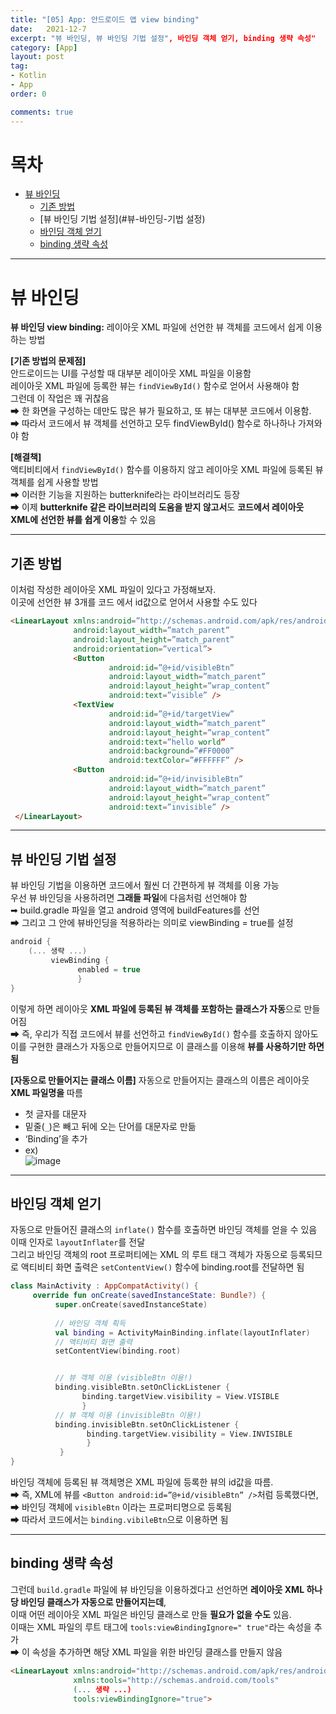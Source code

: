 ```yaml
---
title: "[05] App: 안드로이드 앱 view binding"
date:   2021-12-7
excerpt: "뷰 바인딩, 뷰 바인딩 기법 설정", 바인딩 객체 얻기, binding 생략 속성"  
category: [App]
layout: post
tag:
- Kotlin
- App
order: 0

comments: true
---
```







# 목차
- [뷰 바인딩](#뷰-바인딩)
  * [기존 방법](#기존-방법)
  * [뷰 바인딩 기법 설정](#뷰-바인딩-기법 설정)
  * [바인딩 객체 얻기](#바인딩-객체-얻기)
  * [binding 생략 속성](#binding-생략-속성)



----

# 뷰 바인딩
**뷰 바인딩 view binding:** 레이아웃 XML 파일에 선언한 뷰 객체를 코드에서 쉽게 이용하는 방법     

**[기존 방법의 문제점]**    
안드로이드는 UI를 구성할 때 대부분 레이아웃 XML 파일을 이용함     
레이아웃 XML 파일에 등록한 뷰는 ```findViewById()``` 함수로 얻어서 사용해야 함      
그런데 이 작업은 꽤 귀찮음   
➡ 한 화면을 구성하는 데만도 많은 뷰가 필요하고, 또 뷰는 대부분 코드에서 이용함.      
➡ 따라서 코드에서 뷰 객체를 선언하고 모두 findViewById() 함수로 하나하나 가져와야 함    

**[해결책]**     
액티비티에서 ```findViewById()``` 함수를 이용하지 않고 레이아웃 XML 파일에 등록된 뷰 객체를 쉽게 사용할 방법           
➡ 이러한 기능을 지원하는 butterknife라는 라이브러리도 등장       
➡ 이제 **butterknife 같은 라이브러리의 도움을 받지 않고서**도 **코드에서 레이아웃 XML에 선언한 뷰를 쉽게 이용**할 수 있음      



-----

## 기존 방법   
이처럼 작성한 레이아웃 XML 파일이 있다고 가정해보자.       
이곳에 선언한 뷰 3개를 코드 에서 id값으로 얻어서 사용할 수도 있다    
 

  
```html
<LinearLayout xmlns:android=”http://schemas.android.com/apk/res/android” 
              android:layout_width=”match_parent” 
              android:layout_height=”match_parent” 
              android:orientation=”vertical”> 
              <Button
                      android:id=”@+id/visibleBtn”
                      android:layout_width=”match_parent” 
                      android:layout_height=”wrap_content” 
                      android:text=”visible” /> 
              <TextView
                      android:id=”@+id/targetView”
                      android:layout_width=”match_parent”
                      android:layout_height=”wrap_content” 
                      android:text=”hello world” 
                      android:background=”#FF0000”
                      android:textColor=”#FFFFFF” /> 
              <Button
                      android:id=”@+id/invisibleBtn”
                      android:layout_width=”match_parent” 
                      android:layout_height=”wrap_content” 
                      android:text=”invisible” /> 
 </LinearLayout>
 ```
  
</div>
</details>

---


## 뷰 바인딩 기법 설정   
뷰 바인딩 기법을 이용하면 코드에서 훨씬 더 간편하게 뷰 객체를 이용 가능    
우선 뷰 바인딩을 사용하려면 **그래들 파일**에 다음처럼 선언해야 함     
➡ build.gradle 파일을 열고 android 영역에 buildFeatures를 선언       
➡ 그리고 그 안에 뷰바인딩을 적용하라는 의미로 viewBinding = true를 설정            

```kotlin
android { 
    (... 생략 ...) 
         viewBinding { 
               enabled = true 
               }
}
```


이렇게 하면 레이아웃 **XML 파일에 등록된 뷰 객체를 포함하는 클래스가 자동**으로 만들어짐        
➡ 즉, 우리가 직접 코드에서 뷰를 선언하고 ```findViewById()``` 함수를 호출하지 않아도 이를 구현한 클래스가 자동으로 만들어지므로 이 클래스를 이용해 **뷰를 사용하기만 하면 됨**    



**[자동으로 만들어지는 클래스 이름]**
자동으로 만들어지는 클래스의 이름은 레이아웃 **XML 파일명을** 따름     
* 첫 글자를 대문자     
* 밑줄(```_```)은 빼고 뒤에 오는 단어를 대문자로 만듦     
* ‘Binding’을 추가        
* ex)    
![image](https://user-images.githubusercontent.com/76824611/182737532-f0399d8a-abe3-4e86-92ed-2a8b3fa24ca0.png)

------

## 바인딩 객체 얻기           
자동으로 만들어진 클래스의 ```inflate()``` 함수를 호출하면 바인딩 객체를 얻을 수 있음        
이때 인자로 ```layoutInflater```를 전달       
그리고 바인딩 객체의 root 프로퍼티에는 XML 의 루트 태그 객체가 자동으로 등록되므로 액티비티 화면 출력은 ```setContentView()``` 함수에 binding.root를 전달하면 됨      



```kotlin
class MainActivity : AppCompatActivity() { 
     override fun onCreate(savedInstanceState: Bundle?) { 
          super.onCreate(savedInstanceState)
          
          // 바인딩 객체 획득 
          val binding = ActivityMainBinding.inflate(layoutInflater) 
          // 액티비티 화면 출력 
          setContentView(binding.root)


          // 뷰 객체 이용 (visibleBtn 이용!)
          binding.visibleBtn.setOnClickListener { 
                binding.targetView.visibility = View.VISIBLE 
                } 
          // 뷰 객체 이용 (invisibleBtn 이용!)
          binding.invisibleBtn.setOnClickListener { 
                 binding.targetView.visibility = View.INVISIBLE 
                 } 
           } 
}
```


바인딩 객체에 등록된 뷰 객체명은 XML 파일에 등록한 뷰의 id값을 따름.     
➡ 즉, XML에 뷰를 ```<Button android:id=”@+id/visibleBtn” />```처럼 등록했다면,   
➡ 바인딩 객체에 ```visibleBtn``` 이라는 프로퍼티명으로 등록됨     
➡ 따라서 코드에서는 ```binding.vibileBtn```으로 이용하면 됨     

-----

## binding 생략 속성    
그런데 ```build.gradle``` 파일에 뷰 바인딩을 이용하겠다고 선언하면 **레이아웃 XML 하나당 바인딩 클래스가 자동으로 만들어지는데**,     
이때 어떤 레이아웃 XML 파일은 바인딩 클래스로 만들 **필요가 없을 수도** 있음.      
이때는 XML 파일의 루트 태그에 ```tools:viewBindingIgnore=" true"```라는 속성을 추가      
➡ 이 속성을 추가하면 해당 XML 파일을 위한 바인딩 클래스를 만들지 않음     

```html
<LinearLayout xmlns:android="http://schemas.android.com/apk/res/android"
              xmlns:tools="http://schemas.android.com/tools" 
              (... 생략 ...) 
              tools:viewBindingIgnore="true">
``` 
